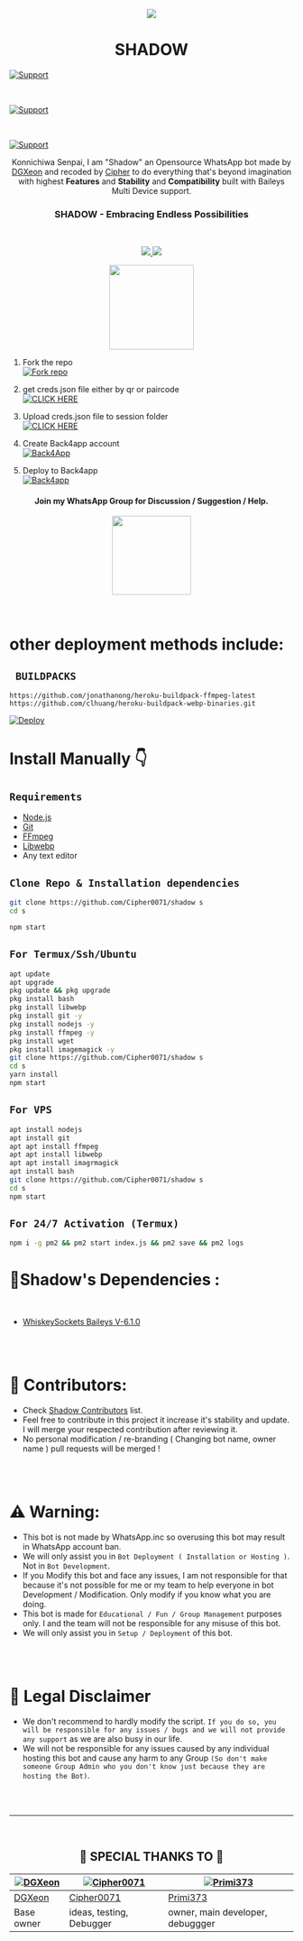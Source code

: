 <p align="center">
<a href="https://github.com/Cipher0071/SHADOW">
    <img src="https://github.com/Cipher0071/shadow/blob/master/Assets/Media2/theme/Cid%20Kagenou.jpg">
  </a>

<h1 align="center"> SHADOW
</h1>


<p align="left">
  <a href="https://github.com/Cipher0071"><img title="Support" src="https://img.shields.io/badge/maintained-yes-cyan.svg?style=for-the-badge&logo=xcode" /></a>
</p>






<br>
<p align="left">
  <a href="https://github.com/Cipher0071"><img title="Support" src="https://img.shields.io/badge/current%20Status-running%20with%20bugs!-orange.svg?style=for-the-badge&logo=xcode" /></a>
</p>
<br>
<p align="left">
  <a href="https://github.com/Cipher0071"><img title="Support" src="https://img.shields.io/badge/next%20update-soonest!-green.svg?style=for-the-badge&logo=xcode" /></a>
</p>

<p align="center"> 
Konnichiwa Senpai, I am "Shadow" an Opensource WhatsApp bot made by <a href="https://github.com/DGXeon">DGXeon</a> and recoded by <a href="https://github.com/Cipher0071">Cipher</a> to do everything that's beyond imagination with highest <b>Features</b> and <b>Stability</b> and <b>Compatibility</b> built with Baileys Multi Device support.

<h3 align="center"> SHADOW - Embracing Endless Possibilities
</h4>

<br>

 <p align="center">
  <a href="https://github.com/Cipher0071/shadow/fork">
    <img src="https://img.shields.io/github/forks/Cipher0071/shadow?label=Fork&style=social">
    
    
  <a href="https://github.com/Cipher0071/shadow/stargazers">
    <img src="https://img.shields.io/github/stars/Cipher0071/shadow?style=social">
  </a>
<p align="center">
<a href="[https://github.com/Cipher0071/shadow](https://github.com/Cipher0071/shadow)"><img src="https://hits.seeyoufarm.com/api/count/incr/badge.svg?url=https%3A%2F%2Fgithub.com%2FCipher0071%2Fshadow&count_bg=%23FFA305&title_bg=%23555555&icon=&icon_color=%23E7E7E7&title=People+Visited&edge_flat=false)](https://hits.seeyoufarm.com" width="150px" /></a>
</p>
  
   
   
   
   
   
   
   
   
   1. Fork the repo
    <br>
<a href='https://github.com/Cipher0071/shadow/fork' target="_blank"><img alt='Fork repo' src='https://img.shields.io/badge/Fork Repo-100000?style=for-the-badge&logo=scan&logoColor=white&labelColor=black&color=black'/></a>

   2. get creds.json file either by qr or paircode
    <br>
<a href='https://session-lohs.onrender.com/' target="_blank"><img alt='CLICK HERE' src='https://img.shields.io/badge/CLICK HERE-100000?style=for-the-badge&logo=scan&logoColor=white&labelColor=black&color=black'/></a>

 3. Upload creds.json file to session folder
    <br>
<a href='https://github.com/Cipher0071/shadow/tree/master/session' target="_blank"><img alt='CLICK HERE' src='https://img.shields.io/badge/CLICK HERE-100000?style=for-the-badge&logo=scan&logoColor=white&labelColor=black&color=black'/></a>

 4. Create Back4app account
     <br>
     <a href='https://www.back4app.com/signup?' target="_blank"> <img alt='Back4App' src='https://img.shields.io/badge/Back4App-000000?style=for-the-badge&logo=back4app&logoColor=white&labelColor=000000&color=000000'/> </a>
 5. Deploy to Back4app
    <br>
    <a href='https://containers.back4app.com/new-container' target="_blank"> <img alt='Back4app' src='https://img.shields.io/badge/Back4app-000000?style=for-the-badge&logo=Back4app&logoColor=white&labelColor=000000&color=000000'/> </a>


<h4 align="center"> Join my WhatsApp Group for Discussion / Suggestion / Help.
</h4>

<p align="center" >
<a href="https://chat.whatsapp.com/FCfSLTySyqz1c7YPJD2KSm"><img src="https://img.shields.io/badge/Join Group-25D366?style=for-the-badge&logo=whatsapp&logoColor=white" width="140px">
</a>
</p>

<br>

# other deployment methods include:

## ` BUILDPACKS`

```
https://github.com/jonathanong/heroku-buildpack-ffmpeg-latest
https://github.com/clhuang/heroku-buildpack-webp-binaries.git
```

[![Deploy](https://www.herokucdn.com/deploy/button.svg)](https://heroku.com/deploy?template=https://github.com/Cipher0071/shadow/)

# Install Manually 👇
## `Requirements`
* [Node.js](https://nodejs.org/en/)
* [Git](https://git-scm.com/downloads)
* [FFmpeg](https://github.com/BtbN/FFmpeg-Builds/releases/download/autobuild-2020-12-08-13-03/ffmpeg-n4.3.1-26-gca55240b8c-win64-gpl-4.3.zip)
* [Libwebp](https://developers.google.com/speed/webp/download)
* Any text editor
## `Clone Repo & Installation dependencies`
```bash
git clone https://github.com/Cipher0071/shadow s
cd s

npm start
```
## `For Termux/Ssh/Ubuntu`
```bash
apt update
apt upgrade
pkg update && pkg upgrade
pkg install bash
pkg install libwebp
pkg install git -y
pkg install nodejs -y 
pkg install ffmpeg -y 
pkg install wget
pkg install imagemagick -y
git clone https://github.com/Cipher0071/shadow s
cd s
yarn install
npm start
```
## `For VPS`
```bash
apt install nodejs 
apt install git 
apt apt install ffmpeg 
apt apt install libwebp 
apt apt install imagrmagick
apt install bash
git clone https://github.com/Cipher0071/shadow s
cd s
npm start
```
## `For 24/7 Activation (Termux)`
```bash
npm i -g pm2 && pm2 start index.js && pm2 save && pm2 logs
```
      
# 💫Shadow's Dependencies :

<br>

- [WhiskeySockets Baileys V-6.1.0](https://github.com/WhiskeySockets/Baileys)

<br>

<br>
      


# 🧣 Contributors:

- Check [Shadow Contributors](https://github.com/Cipher0071/shadow/graphs/contributors) list.
- Feel free to contribute in this project it increase it's stability and update. I will merge your respected contribution after reviewing it.
- No personal modification / re-branding ( Changing bot name, owner name ) pull requests will be merged !
    
<br><br>

# ⚠️ Warning:
    
- This bot is not made by WhatsApp.inc so overusing this bot may result in WhatsApp account ban.
- We will only assist you in `Bot Deployment ( Installation or Hosting )`. Not in `Bot Development`.
- If you Modify this bot and face any issues, I am not responsible for that because it's not possible for me or my team to help everyone in bot Development / Modification. Only modify if you know what you are doing.
- This bot is made for `Educational / Fun / Group Management` purposes only. I and the team will not be responsible for any misuse of this bot.
- We will only assist you in `Setup / Deployment` of this bot.

<br><br>

# 📛 Legal Disclaimer
- We don't recommend to hardly modify the script. `If you do so, you will be responsible for any issues / bugs and we will not provide any support` as we are also busy in our life.
- We will not be responsible for any issues caused by any individual hosting this bot and cause any harm to any Group `(So don't make someone Group Admin who you don't know just because they are hosting the Bot)`.

<br><br>

---
<br>

<h2 align="center">🔰 SPECIAL THANKS TO 🔰
</h2>


[![DGXeon](https://github.com/DGXeon.png)](https://github.com/DGXeon)  | [![Cipher0071](https://github.com/Cipher0071.png)](https://github.com/Cipher0071) | [![Primi373](https://github.com/Primi373-creator.png)](https://github.com/Primi373-creator)
----|----|----
[DGXeon](https://github.com/DGXeon)  | [Cipher0071](https://github.com/Cipher0071) | [Primi373](https://github.com/Primi373-creator)
Base owner  | ideas, testing, Debugger | owner, main developer, debuggger
